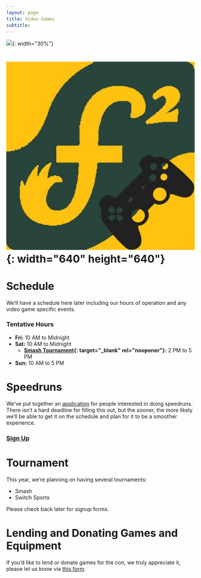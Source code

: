 ```yaml
---
layout: page
title: Video Games
subtitle:
---
```

![](/assets/img/theme-2023/video-games-logo.png){: width="30%"}

# ![f2 Logo With Video Game Controller](/uploads/image.png){: width="640" height="640"}

# Schedule

We’ll have a schedule here later including our hours of operation and any video game specific events.

### Tentative Hours

* **Fri:** 10 AM to Midnight
* **Sat:** 10 AM to Midnight
  * **[Smash Tournament](https://challonge.com/FurSquared2023Smash){: target="_blank" rel="noopener"}\:** 2 PM to 5 PM
* **Sun:** 10 AM to 5 PM

# Speedruns

We’ve put together an [application](https://docs.google.com/forms/d/e/1FAIpQLSdUqgl9orGGfwwoQvUAWMO7MQ6dVPc4Hd-BiMGv2DdAux7xkA/viewform) for people interested in doing speedruns. There isn’t a hard deadline for filling this out, but the sooner, the more likely we’ll be able to get it on the schedule and plan for it to be a smoother experience.

### [Sign Up](https://docs.google.com/forms/d/e/1FAIpQLSdUqgl9orGGfwwoQvUAWMO7MQ6dVPc4Hd-BiMGv2DdAux7xkA/viewform)

# Tournament

This year, we’re planning on having several tournaments:

* Smash
* Switch Sports

Please check back later for signup forms.

# Lending and Donating Games and Equipment

If you’d like to lend or donate games for the con, we truly appreciate it, please let us know via [this form](https://forms.gle/oCHYCB5oFZFYEf2s7).